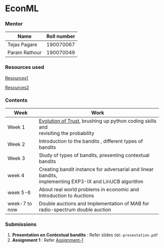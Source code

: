 # EconML

### Mentor
| Name  | Roll number |
| ----------- | ----------- |
| Tejas Pagare | 190070067 |
| Param Rathour | 190070049 |

### Resources used
[Resources1](https://docs.google.com/document/d/1R0KfL6oBekUOqOxEWUxUip8srkx5_6J5n5zCtaHjadE/edit?usp=sharing)

[Resources2](https://drive.google.com/drive/folders/1M4fVJQ2WuOFOnPSEtxc6iUW__yVp0YLg?usp=sharing)

### Contents
| Week   | Work |
| ----------- | ----------- |
| Week 1  | [Evolution of Trust](https://ncase.me/trust/), brushing up python coding skills and<br/> revisiting the probability |
| Week 2  | Introduction to the bandits , different types of bandits|
| Week 3  | Study of types of bandits, presenting contextual bandits|
| week 4  | Creating bandit instance for adversarial and linear bandits,<br/> implementing EXP3-IX and LinUCB algorithm |
| week 5-6| About real world problems in economic and Introduction to Auctions|
| week-7 to now| Double auctions and Implementation of MAB for radio-spectrum double auction|

### Submissions
1. **Presentation on Contextual bandits** : Refer slides `SOC-presentation.pdf`
2. **Assignment 1** : Refer [Assignment-1](https://github.com/Vipul1510/EconML/tree/main/Assignment1)
